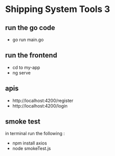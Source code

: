 # Shipping System Tools 3
## run the go code 
- go run main.go

## run the frontend 
- cd to my-app 
- ng serve 

## apis
- http://localhost:4200/register
- http://localhost:4200/login

## smoke test 
in terminal run the following :
- npm install axios
- node smokeTest.js
  
